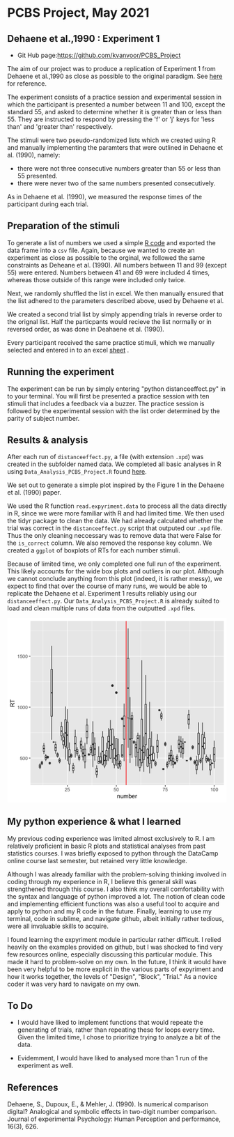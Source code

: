 PCBS Project, May 2021
=====================
Dehaene et al.,1990 : Experiment 1
-----------------------------------
* Git Hub page:https://github.com/kvanvoor/PCBS_Project

The aim of our project was to produce a replication of Experiment 1 from Dehaene et al.,1990 as close as possible to the original paradigm. See [here](https://github.com/kvanvoor/PCBS_Project/blob/main/Dehaene%20et%20al.%20-%201990%20-%20Is%20numerical%20comparison%20digital%20Analogical%20and%20sy.pdf) for reference.

The experiment consists of a practice session and experimental session in which the participant is presented a number between 11 and 100, except the standard 55, and asked to determine whether it is greater than or less than 55. They are instructed to respond by pressing the 'f' or 'j' keys for 'less than' and 'greater than' respectively.

The stimuli were two pseudo-randomized lists which we created using R and manually implementing the paramters that were outlined in Dehaene et al. (1990), namely:
  * there were not three consecutive numbers greater than 55 or less than 55 presented.
  * there were never two of the same numbers presented consecutively.

As in Dehaene et al. (1990), we measured the response times of the participant during each trial. 

## Preparation of the stimuli
To generate a list of numbers we used a simple [R code](https://github.com/kvanvoor/PCBS_Project/blob/main/stimuli_list_generator.R) and exported the data frame into a ````csv```` file. Again, because we wanted to create an experiment as close as possible to the orginal, we followed the same constraints as Deheane et al. (1990). All numbers between 11 and 99 (except 55) were entered. Numbers between 41 and 69 were included 4 times, whereas those outside of this range were included only twice.

Next, we randomly shuffled the list in excel. We then manually ensured that the list adhered to the parameters described above, used by Dehaene et al.

We created a second trial list by simply appending trials in reverse order to the orignal list. Half the particpants would recieve the list normally or in reversed order, as was done in Deahaene et al. (1990).

Every participant received the same practice stimuli, which we manually selected and entered in to an excel [sheet](https://github.com/kvanvoor/PCBS_Project/blob/main/stimuli_prac_list.csv) . 

## Running the experiment
The experiment can be run by simply entering "python distanceeffect.py" in to your terminal. You will first be presented a practice session with ten stimuli that includes a feedback via a buzzer. The practice session is followed by the experimental session with the list order determined by the parity of subject number. 

## Results & analysis
After each run of ````distanceeffect.py````, a file (with extension ````.xpd````) was created in the subfolder named data. We completed all basic analyses in R using ````Data_Analysis_PCBS_Project.R```` found [here](https://github.com/kvanvoor/PCBS_Project/blob/main/Data_Analysis_PCBS_Project.R).

We set out to generate a simple plot inspired by the Figure 1 in the Dehaene et al. (1990) paper.

We used the R function ````read.expyriment.data```` to process all the data directly in R, since we were more familiar with R and had limited time. We then used the tidyr package to clean the data. We had already calculated whether the trial was correct in the ````distanceeffect.py```` script that outputed our ````.xpd```` file. Thus the only cleaning neccessary was to remove data that were False for the ````is_correct```` column. We also removed the response key column. We created a ````ggplot```` of boxplots of RTs for each number stimuli.

Because of limited time, we only completed one full run of the experiment. This likely accounts for the wide box plots and outliers in our plot. Although we cannot conclude anything from this plot (indeed, it is rather messy), we expect to find that over the course of many runs, we would be able to replicate the Dehaene et al. Experiment 1 results reliably using our ````distanceeffect.py````. 
Our ````Data_Analysis_PCBS_Project.R```` is already suited to load and clean multiple runs of data from the outputted ````.xpd```` files. 

![Fig. 1](RplotPCBS_Project.png)

## My python experience & what I learned

My previous coding experience was limited almost exclusively to R. I am relatively proficient in basic R plots and statistical analyses from past statistics courses. I was briefly exposed to python through the DataCamp online course last semester, but retained very little knowledge.

Although I was already familiar with the problem-solving thinking involved in coding through my experience in R, I believe this general skill was strengthened through this course. I also think my overall comfortability with the syntax and language of python improved a lot. The notion of clean code and implementing efficient functions was also a useful tool to acquire and apply to python and my R code in the future. Finally, learning to use my terminal, code in sublime, and navigate github, albeit initially rather tedious, were all invaluable skills to acquire.

I found learning the expyriment module in particular rather difficult. I relied heavily on the examples provided on github, but I was shocked to find very few resources online, especially discussing this particular module. This made it hard to problem-solve on my own. In the future, I think it would have been very helpful to be more explicit in the various parts of expyriment and how it works together, the levels of "Design", "Block", "Trial." As a novice coder it was very hard to navigate on my own. 


## To Do
* I would have liked to implement functions that would repeate the generating of trials, rather than repeating these for loops every time. Given the limited time, I chose to prioritize trying to analyze a bit of the data. 

* Evidemment, I would have liked to analysed more than 1 run of the experiment as well. 


## References

Dehaene, S., Dupoux, E., & Mehler, J. (1990). Is numerical comparison digital? Analogical and symbolic effects in two-digit number comparison. Journal of experimental Psychology: Human Perception and performance, 16(3), 626.


